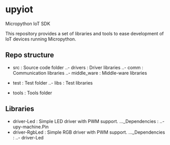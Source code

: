 # upyiot
Micropython IoT SDK

This repository provides a set of libraries and tools to ease development of IoT devices running Micropython.

## Repo structure

- src : Source code folder
..- drivers : Driver libraries
..- comm : Communication libraries
..- middle_ware : Middle-ware libraries

- test : Test folder
..- libs : Test libraries

- tools : Tools folder

## Libraries

- driver-Led : Simple LED driver with PWM support.
..._Dependencies :
..- upy-machine.Pin
- driver-RgbLed : Simple RGB driver with PWM support.
..._Dependencies :
..- driver-Led



 
